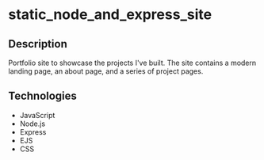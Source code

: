 # static_node_and_express_site

## Description

Portfolio site to showcase the projects I've built. The site contains a modern landing page, an about page, and a series of project pages.

## Technologies

- JavaScript
- Node.js
- Express
- EJS
- CSS
